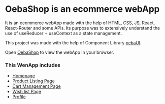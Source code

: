 # OebaShop is an ecommerce webApp

It is an ecommerce webApp made with the help of HTML, CSS, JS, React, React-Router and some APIs. Its purpose was to extensively understand the use of useReducer + useContext as a state management.


This project was made with the help of Component Library  [oebaUI](https://oebaui.netlify.app/).


Open [OebaShop](http://oebashop.netlify.app) to view the webApp in your browser.


### This WenApp includes 

- [Homepage](https://oebashup.netlify.app)
- [Product Listing Page](https://oebashup.netlify.app/product-page)
- [Cart Management Page](https://oebashup.netlify.app/cart-page)
- [Wish list Page](https://oebashup.netlify.app/wishlist)
- [Profile](https://oebashup.netlify.app/profile)